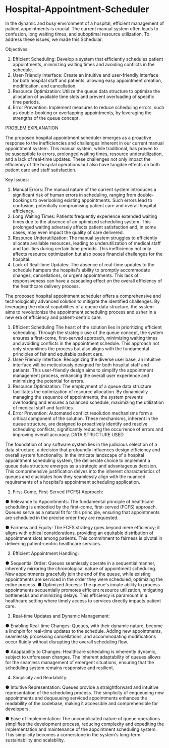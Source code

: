 # Hospital-Appointment-Scheduler
In the dynamic and busy environment of a hospital, efficient management of patient appointments is crucial. The current manual system often leads to confusion, long waiting times, and suboptimal resource utilization. To address these issues, we made this Schedular.

Objectives:
1. Efficient Scheduling: Develop a system that efficiently schedules patient appointments,
minimizing waiting times and avoiding conflicts in the schedule.
2. User-Friendly Interface: Create an intuitive and user-friendly interface for both hospital
staff and patients, allowing easy appointment creation, modification, and cancellation.
3. Resource Optimization: Utilize the queue data structure to optimize the allocation of
available time slots and prevent overloading of specific time periods.
4. Error Prevention: Implement measures to reduce scheduling errors, such as
double-booking or overlapping appointments, by leveraging the strengths of the queue
concept.

PROBLEM EXPLANATION

The proposed hospital appointment scheduler emerges as a proactive response to the
inefficiencies and challenges inherent in our current manual appointment system. This manual
system, while traditional, has proven to be susceptible to errors, prolonged waiting times,
resource underutilization, and a lack of real-time updates. These challenges not only impact the
efficiency of the hospital operations but also have tangible effects on both patient care and staff
satisfaction.

Key Issues:

1. Manual Errors:
The manual nature of the current system introduces a significant risk of human errors in
scheduling, ranging from double-bookings to overlooking existing appointments. Such errors
lead to confusion, potentially compromising patient care and overall hospital efficiency.
2. Long Waiting Times:
Patients frequently experience extended waiting times due to the absence of an optimized
scheduling system. This prolonged waiting adversely affects patient satisfaction and, in some
cases, may even impact the quality of care delivered.
3. Resource Underutilization:
The manual system struggles to efficiently allocate available resources, leading to
underutilization of medical staff and facilities during certain time periods. This inefficiency not
only affects resource optimization but also poses financial challenges for the hospital.
4. Lack of Real-time Updates:
The absence of real-time updates to the schedule hampers the hospital's ability to promptly
accommodate changes, cancellations, or urgent appointments. This lack of responsiveness can
have a cascading effect on the overall efficiency of the healthcare delivery process.

The proposed hospital appointment scheduler offers a comprehensive and technologically
advanced solution to mitigate the identified challenges. By leveraging the robust capabilities of
a queue data structure, the system aims to revolutionize the appointment scheduling process
and usher in a new era of efficiency and patient-centric care.

1. Efficient Scheduling
The heart of the solution lies in prioritizing efficient scheduling. Through the strategic use of
the queue concept, the system ensures a first-come, first-served approach, minimizing waiting
times and avoiding conflicts in the appointment schedule. This approach not only streamlines
the process but also aligns with the fundamental principles of fair and equitable patient care.
2. User-Friendly Interface:
Recognizing the diverse user base, an intuitive interface will be meticulously designed for both
hospital staff and patients. This user-friendly design aims to simplify the appointment
management process, enhancing the overall user experience and minimizing the potential for
errors.
3. Resource Optimization:
The employment of a queue data structure facilitates the optimization of resource allocation.
By dynamically managing the sequence of appointments, the system prevents overloading and
ensures a balanced schedule, maximizing the utilization of medical staff and facilities.
4. Error Prevention:
Automated conflict resolution mechanisms form a critical component of the solution. These
mechanisms, inherent in the queue structure, are designed to proactively identify and resolve
scheduling conflicts, significantly reducing the occurrence of errors and improving overall
accuracy.
DATA STRUCTURE USED

The foundation of any software system lies in the judicious selection of a data structure, a
decision that profoundly influences design efficiency and overall system functionality. In the
intricate landscape of a hospital appointment scheduling system, the deliberate choice to
implement a queue data structure emerges as a strategic and advantageous decision. This
comprehensive justification delves into the inherent characteristics of queues and elucidates
how they seamlessly align with the nuanced requirements of a hospital's appointment
scheduling application.

1. First-Come, First-Served (FCFS) Approach:

● Relevance to Appointments: The fundamental principle of healthcare scheduling is
embodied by the first-come, first-served (FCFS) approach. Queues serve as a natural fit
for this principle, ensuring that appointments are scheduled in the precise order they are
requested.

● Fairness and Equity: The FCFS strategy goes beyond mere efficiency; it aligns with
ethical considerations, providing an equitable distribution of appointment slots among
patients. This commitment to fairness is pivotal in delivering patient-centric healthcare
services.

2. Efficient Appointment Handling:

● Sequential Order: Queues seamlessly operate in a sequential manner, inherently
mirroring the chronological nature of appointment scheduling. New appointments
gracefully join the end of the queue, while existing appointments are serviced in the
order they were scheduled, optimizing the entire process.
● Optimized Access: The queue's innate ability to process appointments sequentially
promotes efficient resource utilization, mitigating bottlenecks and minimizing delays.
This efficiency is paramount in a healthcare setting where timely access to services
directly impacts patient care.

3. Real-time Updates and Dynamic Management:

● Enabling Real-time Changes: Queues, with their dynamic nature, become a linchpin for
real-time updates to the schedule. Adding new appointments, seamlessly processing
cancellations, and accommodating modifications occur fluidly without disrupting the
overall scheduling flow.

● Adaptability to Changes: Healthcare scheduling is inherently dynamic, subject to
unforeseen changes. The inherent adaptability of queues allows for the seamless
management of emergent situations, ensuring that the scheduling system remains
responsive and resilient.

4. Simplicity and Readability:

● Intuitive Representation: Queues provide a straightforward and intuitive representation
of the scheduling process. The simplicity of enqueueing new appointments and
dequeueing serviced appointments enhances the readability of the codebase, making it
accessible and comprehensible for developers.

● Ease of Implementation: The uncomplicated nature of queue operations simplifies the
development process, reducing complexity and expediting the implementation and
maintenance of the appointment scheduling system. This simplicity becomes a
cornerstone in the system's long-term sustainability and scalability.
